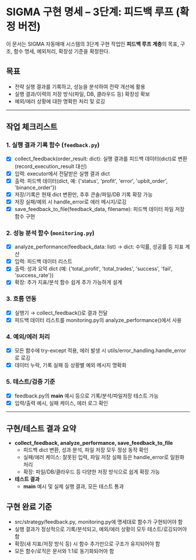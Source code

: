 # SIGMA 구현 명세 – 3단계: 피드백 루프 (확정 버전)

이 문서는 SIGMA 자동매매 시스템의 3단계 구현 작업인 **피드백 루프 계층**의 목표, 구조, 함수 명세, 예외처리, 확장성 기준을 확정한다.

## 목표
- 전략 실행 결과를 기록하고, 성능을 분석하여 전략 개선에 활용
- 실행 결과/이력의 저장 방식(파일, DB, 클라우드 등) 확장성 확보
- 예외/에러 상황에 대한 명확한 처리 및 로깅

---

## 작업 체크리스트

### 1. 실행 결과 기록 함수 (`feedback.py`)
- [x] collect_feedback(order_result: dict): 실행 결과를 피드백 데이터(dict)로 변환 (record_execution_result 대신)
- [x] 입력: executor에서 전달받은 실행 결과 dict
- [x] 출력: 피드백 데이터(dict, 예: {'status', 'profit', 'error', 'upbit_order', 'binance_order'})
- [x] 저장/기록은 현재 dict 변환만, 추후 콘솔/파일/DB 기록 확장 가능
- [x] 저장 실패/예외 시 handle_error로 에러 메시지/로깅
- [x] save_feedback_to_file(feedback_data, filename): 피드백 데이터 파일 저장 함수 구현

### 2. 성능 분석 함수 (`monitoring.py`)
- [x] analyze_performance(feedback_data: list) -> dict: 수익률, 성공률 등 지표 계산
- [x] 입력: 피드백 데이터 리스트
- [x] 출력: 성과 요약 dict (예: {'total_profit', 'total_trades', 'success', 'fail', 'success_rate'})
- [x] 확장: 추가 지표/분석 함수 쉽게 추가 가능하게 설계

### 3. 흐름 연동
- [x] 실행기 → collect_feedback()로 결과 전달
- [x] 피드백 데이터 리스트를 monitoring.py의 analyze_performance()에서 사용

### 4. 예외/에러 처리
- [x] 모든 함수에 try-except 적용, 에러 발생 시 utils/error_handling.handle_error로 로깅
- [x] 데이터 누락, 기록 실패 등 상황별 예외 메시지 명확화

### 5. 테스트/검증 기준
- [x] feedback.py의 __main__ 예시 등으로 기록/분석/파일저장 테스트 가능
- [x] 입력/출력 예시, 실패 케이스, 에러 로그 확인

---

## 구현/테스트 결과 요약

- **collect_feedback, analyze_performance, save_feedback_to_file**
  - 피드백 dict 변환, 성과 분석, 파일 저장 모두 정상 동작 확인
  - 실패/에러 케이스: 잘못된 입력, 파일 저장 실패 등은 handle_error로 일원화 처리
  - 확장: 파일/DB/클라우드 등 다양한 저장 방식으로 쉽게 확장 가능
- **테스트 결과**
  - __main__ 예시 및 실제 실행 결과, 모든 테스트 통과

## 구현 완료 기준
- src/strategy/feedback.py, monitoring.py에 명세대로 함수가 구현되어야 함
- 실행 결과가 정상적으로 기록/분석되고, 예외/에러 상황이 모두 테스트/로깅되어야 함
- 확장(새 지표/저장 방식 등) 시 함수 추가만으로 구조가 유지되어야 함
- 모든 함수/로직은 문서와 1:1로 동기화되어야 함